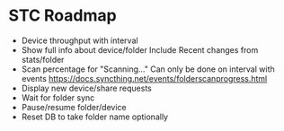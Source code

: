 # STC Roadmap

* Device throughput with interval
* Show full info about device/folder
  Include Recent changes from stats/folder
* Scan percentage for "Scanning..."
  Can only be done on interval with events
  https://docs.syncthing.net/events/folderscanprogress.html
* Display new device/share requests
* Wait for folder sync
* Pause/resume folder/device
* Reset DB to take folder name optionally
